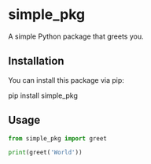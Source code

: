 # simple_pkg

A simple Python package that greets you.

## Installation

You can install this package via pip:

pip install simple_pkg


## Usage

```python
from simple_pkg import greet

print(greet('World'))
